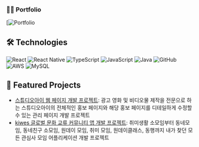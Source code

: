 
### 🙍‍♂️ Portfolio
[![Portfolio](https://oasis-animal-902.notion.site/17c75628b74680918df8eac05b06acca)<br/>

## 🛠 Technologies
![React](https://img.shields.io/badge/React-20232A?style=for-the-badge&logo=react&logoColor=61DAFB)
![React Native](https://img.shields.io/badge/React%20Native-20232A?style=for-the-badge&logo=react&logoColor=61DAFB)
![TypeScript](https://img.shields.io/badge/TypeScript-007ACC?style=for-the-badge&logo=typescript&logoColor=white)
![JavaScript](https://img.shields.io/badge/JavaScript-F7DF1E?style=for-the-badge&logo=javascript&logoColor=black)
![Java](https://img.shields.io/badge/Java-007396?style=for-the-badge&logo=java&logoColor=white)
![GitHub](https://img.shields.io/badge/GitHub-181717?style=for-the-badge&logo=github&logoColor=white)
![AWS](https://img.shields.io/badge/AWS-232F3E?style=for-the-badge&logo=amazon-aws&logoColor=white)
![MySQL](https://img.shields.io/badge/MySQL-4479A1?style=for-the-badge&logo=mysql&logoColor=white)

## 🚀 Featured Projects
- [스튜디오아이 웹 페이지 개발 프로젝트](https://github.com/STUDIO-EYE/STUDIO-EYE-WEB-PROMOTION): 광고 영화 및 비디오물 제작을 전문으로 하는 스튜디오아이의 전체적인 홍보 페이지와 해당 홍보 페이지를 디테일하게 수정할 수 있는 관리 페이지 개발 프로젝트 
- [kiwes 글로벌 문화 교류 커뮤니티 앱 개발 프로젝트](https://github.com/Ki-We/kiwes_front): 취미생활 소모임부터 동네모임, 동네친구 소모임, 원데이 모임, 취미 모임,
원데이클래스, 동행까지 내가 찾던 모든 관심사 모임 어플리케이션 개발 프로젝트
